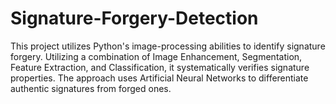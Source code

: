 # Signature-Forgery-Detection
This project utilizes Python's image-processing abilities to identify signature forgery. Utilizing a combination of Image Enhancement, Segmentation, Feature Extraction, and Classification, it systematically verifies signature properties. The approach uses Artificial Neural Networks to differentiate authentic signatures from forged ones.
